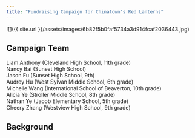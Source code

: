 ```yaml
---
title: "Fundraising Campaign for Chinatown's Red Lanterns"
---
```


![]({{ site.url }}/assets/images/6b82f5b0faf5734a3d914fcaf2036443.jpg)

## Campaign Team

Liam Anthony (Cleveland High School, 11th grade)  
Nancy Bai (Sunset High School)  
Jason Fu (Sunset High School, 9th)  
Audrey Hu (West Sylvan Middle School, 6th grade)  
Michelle Wang (International School of Beaverton, 10th grade)  
Alicia Ye (Stroller Middle School, 8th grade)  
Nathan Ye (Jacob Elementary School, 5th grade)  
Cheery Zhang (Westview High School, 9th grade)  

## Background
